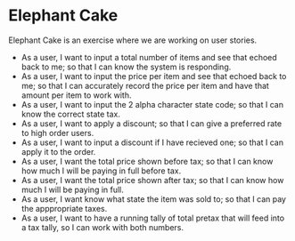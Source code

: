 # Elephant Cake

Elephant Cake is an exercise where we are working on user stories.

  - As a user, I want to input a total number of items and see that echoed back to me; so that I can know the system is responding.
  - As a user, I want to input the price per item and see that echoed back to me; so that I can accurately record the price per item and have that amount per item to work with.
  - As a user, I want to input the 2 alpha character state code; so that I can know the correct state tax.
  - As a user, I want to apply a discount; so that I can give a preferred rate to high order users.
  - As a user, I want to input a discount if I have recieved one; so that I can apply it to the order.
  - As a user, I want the total price shown before tax; so that I can know how much I will be paying in full before tax.
  - As a user, I want the total price shown after tax; so that I can know how much I will be paying in full.
  - As a user, I want know what state the item was sold to; so that I can pay the apppropriate taxes.
  - As a user, I want to have a running tally of total pretax that will feed into a tax tally, so I can work with both numbers.
  